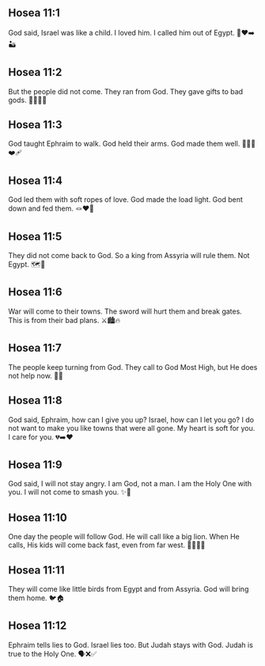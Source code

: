 ## Hosea 11:1
God said, Israel was like a child. I loved him. I called him out of Egypt. 👶❤️➡️🏜️
## Hosea 11:2
But the people did not come. They ran from God. They gave gifts to bad gods. 🏃‍♂️🚫🙏
## Hosea 11:3
God taught Ephraim to walk. God held their arms. God made them well. 🚶‍♂️🤲❤️‍🩹
## Hosea 11:4
God led them with soft ropes of love. God made the load light. God bent down and fed them. 🪢❤️🍞
## Hosea 11:5
They did not come back to God. So a king from Assyria will rule them. Not Egypt. 🗺️👑
## Hosea 11:6
War will come to their towns. The sword will hurt them and break gates. This is from their bad plans. ⚔️🏙️🔥
## Hosea 11:7
The people keep turning from God. They call to God Most High, but He does not help now. 🔄🙏
## Hosea 11:8
God said, Ephraim, how can I give you up? Israel, how can I let you go? I do not want to make you like towns that were all gone. My heart is soft for you. I care for you. 💔➡️❤️
## Hosea 11:9
God said, I will not stay angry. I am God, not a man. I am the Holy One with you. I will not come to smash you. ✨🙌
## Hosea 11:10
One day the people will follow God. He will call like a big lion. When He calls, His kids will come back fast, even from far west. 🦁📣🏃‍♂️
## Hosea 11:11
They will come like little birds from Egypt and from Assyria. God will bring them home. 🐦🏠
## Hosea 11:12
Ephraim tells lies to God. Israel lies too. But Judah stays with God. Judah is true to the Holy One. 🗣️❌✅
